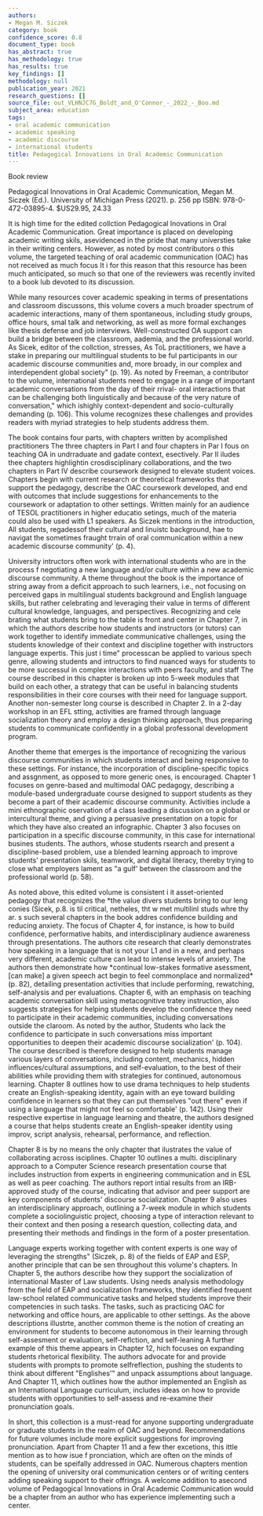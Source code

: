 ```yaml
---
authors:
- Megan M. Siczek
category: book
confidence_score: 0.8
document_type: book
has_abstract: true
has_methodology: true
has_results: true
key_findings: []
methodology: null
publication_year: 2021
research_questions: []
source_file: out_VLHNJC7G_Boldt_and_O'Connor_-_2022_-_Boo.md
subject_area: education
tags:
- oral academic communication
- academic speaking
- academic discourse
- international students
title: Pedagogical Innovations in Oral Academic Communication
---
```


Book review

Pedagogical Innovations in Oral Academic Communication, Megan M. Siczek (Ed.). University of Michigan Press (2021). p. 256 pp ISBN: 978-0-472-03895-4. \$US29.95, 24.33

It is high time for the edited collction Pedagogical Inovations in Oral Academic Communication. Great importance is placed on developing academic writing skils, asevidenced in the pride that many universties take in their writing centers. However, as noted by most contributors o this volume, the targeted teaching of oral academic communication (OAC) has not received as much focus It i for this reason that this resource has been much anticipated, so much so that one of the reviewers was recently invited to a book lub devoted to its discussion.

While many resources cover academic speaking in terms of presentations and classroom discussons, this volume covers a much broader spectrum of academic interactions, many of them spontaneous, including study groups, office hours, smal talk and networking, as well as more formal exchanges like thesis defense and job interviews. Well-constructed OA support can build a bridge between the classroom, aademia, and the professional world. As Sicek, editor of the collction, stresses, As ToL practitioners, we have a stake in preparing our multilingual students to be ful participants in our academic discourse communities and, more broady, in our complex and interdependent global society" (p. 19). As noted by Freeman, a contributor to the volume, international students need to engage in a range of important academic conversations from the day of their rrival- oral interactions that can be challenging both linguistically and because of the very nature of conversation," which ishighly context-dependent and socio-culturally demanding (p. 106). This volume recognizes these challenges and provides readers with myriad strategies to help students address them.

The book contains four parts, with chapters written by acomplished practitioners The three chapters in Part I and four chapters in Par I fous on teaching OA in undrraduate and gadate context, esectively. Par II iludes thee chapters highlightin crosdisciplinary collaborations, and the two chapters in Part IV describe coursework designed to elevate student voices. Chapters begin with current research or theoretical frameworks that support the pedagogy, describe the OAC coursework developed, and end with outcomes that include suggestions for enhancements to the coursework or adaptation to other settings. Written mainly for an audience of TESOL practitioners in higher educatio setings, much of the materia could also be used with L1 speakers. As Siczek mentions in the introduction, All students, regadessof their cultural and linuistc background, hae to navigat the sometimes fraught trrain of oral communication within a new academic discourse community' (p. 4).

University intructors often work with international students who are in the process f negotiating a new language and/or culture within a new academic discourse community. A theme throughout the book is the importance of string away from a deficit approach to such learners, i.e., not focusing on perceived gaps in multilingual students background and English language skills, but rather celebrating and leveraging their value in terms of different cultural knowledge, languages, and perspectives. Recognizing and cele brating what students bring to the table is front and center in Chapter 7, in which the authors describe how students and instructors (or tutors) can work together to identify immediate communicative challenges, using the students knowledge of their context and discipline together with instructors language expertis. This just i time" processcan be applied to various spech genre, allowing students and intructors to find nuanced ways for students to be more successul in complex interactions with peers faculty, and staff The course described in this chapter is broken up into 5-week modules that build on each other, a strategy that can be useful in balancing students responsibilities in their core courses with their need for language support. Another non-semester long course is described in Chapter 2. In a 2-day workshop in an EFL stting, activities are framed through language socialization theory and employ a design thinking approach, thus preparing students to communicate confidently in a global professonal development program.

Another theme that emerges is the importance of recognizing the various discourse communities in which students interact and being responsive to these settings. For instance, the incorporation of discipline-specific topics and assgnment, as opposed to more generic ones, is encouraged. Chapter 1 focuses on genre-based and multimodal OAC pedagogy, describing a module-based undergraduate course designed to support students as they become a part of their academic discourse community. Activities include a mini ethnographic oservation of a class leading a discussion on a global or intercultural theme, and giving a persuasive presentation on a topic for which they have also created an infographic. Chapter 3 also focuses on participation in a specific discourse community, in this case for international busines students. The authors, whose students rsearch and present a discipline-based problem, use a blended learning approach to improve students' presentation skils, teamwork, and digital literacy, thereby trying to close what employers lament as "a gulf' between the classroom and the professional world (p. 58).

As noted above, this edited volume is consistent i it asset-oriented pedagogy that recognizes the \*the value divers students bring to our leng conies (Sicek, p.8.  is til critical, netheles, tht w met multilinl studs whre thy ar. s such several chapters in the book addres confidence building and reducing anxiety. The focus of Chapter 4, for instance, is how to build confidence, performative habits, and interdisciplinary audience awareness through presentations. The authors cite research that clearly demonstrates how speaking in a language that is not your L1 and in a new, and perhaps very different, academic culture can lead to intense levels of anxiety. The authors then demonstrate how \*continual low-stakes formative asessment, [can make] a given speech act begin to feel commonplace and normalized\* (p. 82), detailing presentation activities that include performing, rewatching, self-analysis and per evaluations. Chapter 6, with an emphasis on teaching academic conversation skill using metacognitive tratey instruction, also suggests strategies for helping students develop the confidence they need to participate in their academic communities, including conversations outside the claroom. As noted by the author, Students who lack the confidence to participate in such conversations miss important opportunities to deepen their academic discourse socialization' (p. 104). The course described is therefore designed to help students manage various layers of conversations, including content, mechanics, hidden influences/cultural assumptions, and self-evaluation, to the best of their abilities while providing them with strategies for continued, autonomous learning. Chapter 8 outlines how to use drama techniques to help students create an English-speaking identity, again with an eye toward building confidence in learners so that they can put themselves "out there" even if using a language that might not feel so comfortable' (p. 142). Using their respective expertise in language learning and theatre, the authors designed a course that helps students create an English-speaker identity using improv, script analysis, rehearsal, performance, and reflection.

Chapter 8 is by no means the only chapter that ilustrates the value of collaborating across isciplines. Chapter 10 outlines a multi. disciplinary approach to a Computer Science research presentation course that includes instruction from experts in engineering communication and in ESL as well as peer coaching. The authors report intial results from an IRB-approved study of the course, indicating that advisor and peer support are key components of students' discourse socialization. Chapter 9 also uses an interdisciplinary approach, outlining a 7-week module in which students complete a sociolinguistic project, choosing a type of interaction relevant to their context and then posing a research question, collecting data, and presenting their methods and findings in the form of a poster presentation.

Language experts working together with content experts is one way of leveraging the strengths" (Siczek, p. 8) of the fields of EAP and ESP, another principle that can be sen throughout this volume's chapters. In Chapter 5, the authors describe how they support the socialization of international Master of Law students. Using needs analysis methodology from the field of EAP and socialization frameworks, they identified frequent law-school related communicative tasks and helped students improve their competencies in such tasks. The tasks, such as practicing OAC for networking and office hours, are applicable to other settings. As the above descriptions illustrte, another common theme is the notion of creating an environment for students to become autonomous in their learning through self-assesment or evaluation, self-reflction, and self-leaning A further example of this theme appears in Chapter 12, hich focuses on expanding students rhetorical flexibility. The authors advocate for and provide students with prompts to promote selfreflection, pushing the students to think about different "Englishes'" and unpack assumptions about language. And Chapter 11, which outlines how the author implemented an English as an International Language curriculum, includes ideas on how to provide students with opportunities to self-assess and re-examine their pronunciation goals.

In short, this collection is a must-read for anyone supporting undergraduate or graduate students in the realm of OAC and beyond. Recommendations for future volumes include more explicit suggestions for improving pronunciation. Apart from Chapter 11 and a few ther excetions, this ittle mention as to how isue f pronciation, which are often on the minds of students, can be speifally addressed in OAC. Numerous chapters mention the opening of university oral communication centers or of writing centers adding speaking support to their offrings. A welcome addition to asecond volume of Pedagogical Innovations in Oral Academic Communication would be a chapter from an author who has experience implementing such a center.